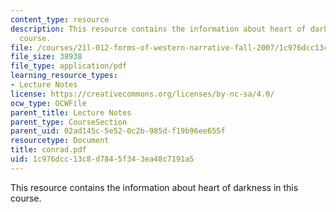 ```yaml
---
content_type: resource
description: This resource contains the information about heart of darkness in this
  course.
file: /courses/21l-012-forms-of-western-narrative-fall-2007/1c976dcc13c8d7845f343ea48c7191a5_conrad.pdf
file_size: 38938
file_type: application/pdf
learning_resource_types:
- Lecture Notes
license: https://creativecommons.org/licenses/by-nc-sa/4.0/
ocw_type: OCWFile
parent_title: Lecture Notes
parent_type: CourseSection
parent_uid: 02ad145c-5e52-0c2b-985d-f19b96ee655f
resourcetype: Document
title: conrad.pdf
uid: 1c976dcc-13c8-d784-5f34-3ea48c7191a5
---
```

This resource contains the information about heart of darkness in this course.